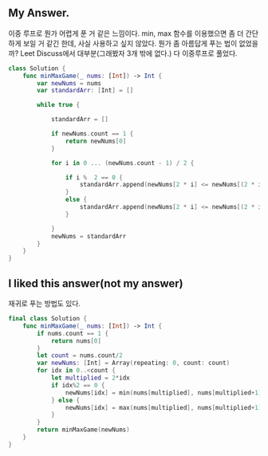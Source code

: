 ## My Answer.

이중 루프로 뭔가 어렵게 푼 거 같은 느낌이다.  min, max 함수를 이용했으면 좀 더 간단하게 보일 거 같긴 한데, 사실 사용하고 싶지 않았다. 뭔가 좀 아름답게 푸는 법이 없었을까? Leet Discuss에서 대부분(그래봤자 3개 밖에 없다.) 다 이중루프로 풀었다.

```swift
class Solution {
    func minMaxGame(_ nums: [Int]) -> Int {
        var newNums = nums
        var standardArr: [Int] = []

        while true {

            standardArr = []

            if newNums.count == 1 {
                return newNums[0]
            }

            for i in 0 ... (newNums.count - 1) / 2 {

                if i %  2 == 0 {
                    standardArr.append(newNums[2 * i] <= newNums[(2 * i) + 1] ? newNums[2 * i] : newNums[(2 * i) + 1])
                }
                else {
                    standardArr.append(newNums[2 * i] <= newNums[(2 * i) + 1] ? newNums[(2 * i) + 1] : newNums[2 * i])
                }

            }
            newNums = standardArr
        }
    }
}
```



## I liked this answer(not my answer)

재귀로 푸는 방법도 있다.

```swift
final class Solution {
    func minMaxGame(_ nums: [Int]) -> Int {
        if nums.count == 1 {
            return nums[0]
        }
        let count = nums.count/2
        var newNums: [Int] = Array(repeating: 0, count: count)
        for idx in 0..<count {
            let multiplied = 2*idx
            if idx%2 == 0 {
                newNums[idx] = min(nums[multiplied], nums[multiplied+1])
            } else {
                newNums[idx] = max(nums[multiplied], nums[multiplied+1])
            }
        }
        return minMaxGame(newNums)
    }
}
```